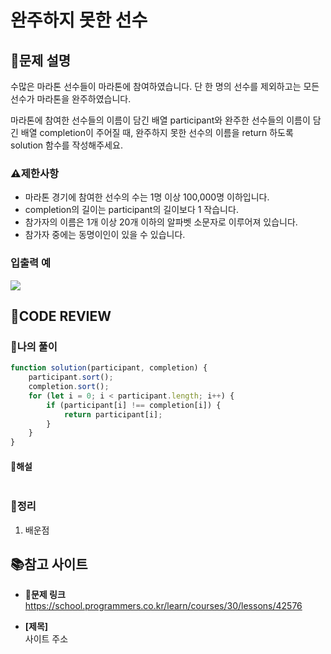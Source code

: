 # 완주하지 못한 선수

## **📝문제 설명**
수많은 마라톤 선수들이 마라톤에 참여하였습니다. 단 한 명의 선수를 제외하고는 모든 선수가 마라톤을 완주하였습니다.

마라톤에 참여한 선수들의 이름이 담긴 배열 participant와 완주한 선수들의 이름이 담긴 배열 completion이 주어질 때, 완주하지 못한 선수의 이름을 return 하도록 solution 함수를 작성해주세요.


### **⚠제한사항**
- 마라톤 경기에 참여한 선수의 수는 1명 이상 100,000명 이하입니다.
- completion의 길이는 participant의 길이보다 1 작습니다.
- 참가자의 이름은 1개 이상 20개 이하의 알파벳 소문자로 이루어져 있습니다.
- 참가자 중에는 동명이인이 있을 수 있습니다.

### **입출력 예**
![](https://velog.velcdn.com/images/ssori0421/post/3422692e-1047-4bb6-ba6e-ef2a5917ad97/image.png)
## **🧐CODE REVIEW**
### **🧾나의 풀이**

```js
function solution(participant, completion) {
    participant.sort();
    completion.sort();
    for (let i = 0; i < participant.length; i++) {
        if (participant[i] !== completion[i]) {
            return participant[i];
        }
    }
}
```

#### **📝해설**

```js
```

### **🔖정리**

1. 배운점

## 📚참고 사이트

- **🔗문제 링크**<br/>
https://school.programmers.co.kr/learn/courses/30/lessons/42576

- **[제목]**<br/>
사이트 주소